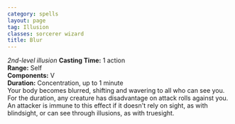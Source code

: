 ```yaml
---
category: spells
layout: page
tag: Illusion
classes: sorcerer wizard
title: Blur
---
```


_2nd-level illusion_ **Casting Time:** 1 action   
**Range:** Self   
**Components:** V   
**Duration:** Concentration, up to 1 minute   
Your body becomes blurred, shifting and wavering to all who can see you. For the duration, any creature has disadvantage on attack rolls against you. An attacker is immune to this effect if it doesn't rely on sight, as with blindsight, or can see through illusions, as with truesight. 